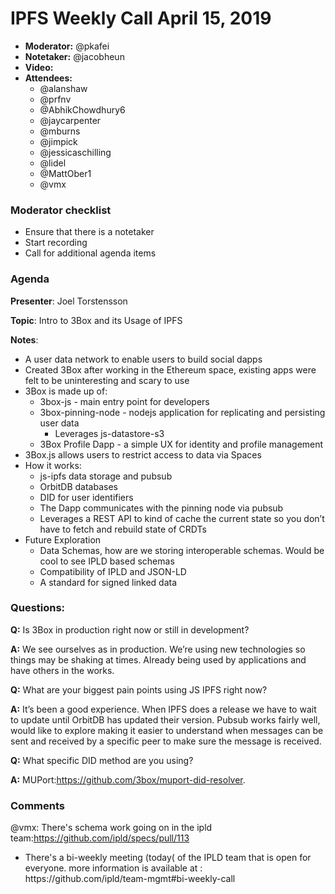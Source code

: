 # IPFS Weekly Call April 15, 2019

-   **Moderator:** @pkafei
-   **Notetaker:** @jacobheun
-   **Video:** 
-   **Attendees:**
    -   @alanshaw
    -   @prfnv
    -   @AbhikChowdhury6
    -   @jaycarpenter
    -   @mburns
    -   @jimpick
    -   @jessicaschilling
    -   @lidel
    -   @MattOber1
    -   @vmx

### Moderator checklist
-   Ensure that there is a notetaker
-   Start recording
-   Call for additional agenda items

### Agenda

**Presenter**: Joel Torstensson

**Topic**: Intro to 3Box and its Usage of IPFS

**Notes**:

-   A user data network to enable users to build social dapps
-   Created 3Box after working in the Ethereum space, existing apps were felt to be uninteresting and scary to use
-   3Box is made up of:
    -   3box-js - main entry point for developers
    -   3box-pinning-node - nodejs application for replicating and persisting user data
        -   Leverages js-datastore-s3
    -   3Box Profile Dapp - a simple UX for identity and profile management
-   3Box.js allows users to restrict access to data via Spaces
-   How it works:
    -   js-ipfs data storage and pubsub
    -   OrbitDB databases
    -   DID for user identifiers
    -   The Dapp communicates with the pinning node via pubsub
    -   Leverages a REST API to kind of cache the current state so you don’t have to fetch and rebuild state of CRDTs
-   Future Exploration
    -   Data Schemas, how are we storing interoperable schemas. Would be cool to see IPLD based schemas
    -   Compatibility of IPLD and JSON-LD
    -   A standard for signed linked data


### Questions:

**Q:** Is 3Box in production right now or still in development?

**A:** We see ourselves as in production. We’re using new technologies so things may be shaking at times. Already being used by applications and have others in the works.

**Q:** What are your biggest pain points using JS IPFS right now?

**A:** It’s been a good experience. When IPFS does a release we have to wait to update until OrbitDB has updated their version. Pubsub works fairly well, would like to explore making it easier to understand when messages can be sent and received by a specific peer to make sure the message is received.

**Q:** What specific DID method are you using?

**A:** MUPort:<https://github.com/3box/muport-did-resolver>.

### Comments

@vmx: There's schema work going on in the ipld team:<https://github.com/ipld/specs/pull/113>
-   There's a bi-weekly meeting (today( of the IPLD team that is open for everyone. more information is available at : https&#x3A;//github.com/ipld/team-mgmt#bi-weekly-call

